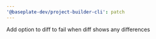 ```yaml
---
'@baseplate-dev/project-builder-cli': patch
---
```


Add option to diff to fail when diff shows any differences
